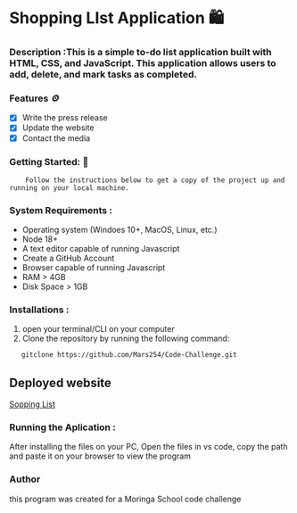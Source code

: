 # Shopping LIst Application 🛍️

### Description :This is a simple to-do list application built with HTML, CSS, and JavaScript. This application allows users to add, delete, and mark tasks as completed.

### Features *⚙️*
- [x] Write the press release
- [x] Update the website
- [x] Contact the media

### Getting Started: 🤩
        Follow the instructions below to get a copy of the project up and running on your local machine. 

### System Requirements :
  - Operating system (Windoes 10+, MacOS, Linux, etc.)
  - Node 18+
  - A text editor capable of running Javascript
  - Create a GitHub  Account   
  - Browser capable of running Javascript  
  - RAM > 4GB 
  - Disk Space > 1GB          


### Installations :
 1. open your terminal/CLI on your computer
 2. Clone the repository by running the following command:
   ```sh
      gitclone https://github.com/Mars254/Code-Challenge.git

   ```
  
## Deployed website 
[Sopping List](https://mars254.github.io/Code-Challenge/)
                  


### Running the Aplication :
 After installing the files on your PC, Open the files in vs code, copy the path and paste it on your browser to view the program

### Author 
  this program was created for a Moringa School code challenge
